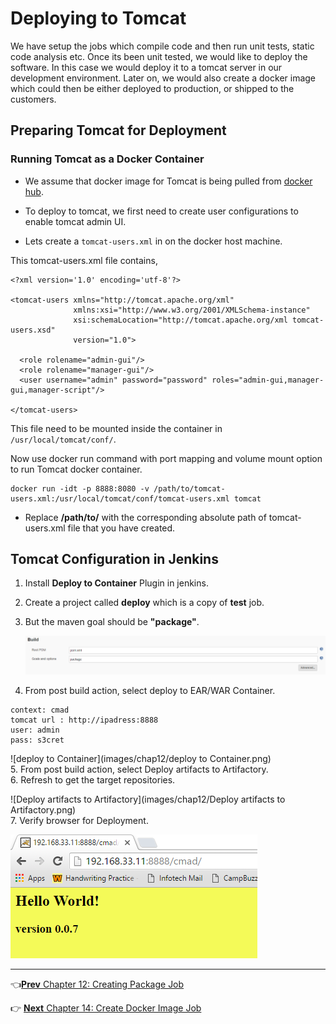 # Deploying to Tomcat

We have setup the jobs which compile code and then run unit tests, static code analysis etc. Once its been unit tested, we would like to deploy the software. In this case we would deploy it to a tomcat server in our development environment. Later on, we would also create a docker image which could then be either deployed to production, or shipped to the customers.

## Preparing Tomcat for Deployment

### Running Tomcat as a Docker Container

* We assume that docker image for Tomcat is being pulled from [docker hub](https://hub.docker.com/_/tomcat/).

* To deploy to tomcat, we first need to create user configurations to enable tomcat admin UI.

* Lets create a `tomcat-users.xml` in on the docker host machine.

This tomcat-users.xml file contains,

```
<?xml version='1.0' encoding='utf-8'?>

<tomcat-users xmlns="http://tomcat.apache.org/xml"
              xmlns:xsi="http://www.w3.org/2001/XMLSchema-instance"
              xsi:schemaLocation="http://tomcat.apache.org/xml tomcat-users.xsd"
              version="1.0">

  <role rolename="admin-gui"/>
  <role rolename="manager-gui"/>
  <user username="admin" password="password" roles="admin-gui,manager-gui,manager-script"/>

</tomcat-users>
```

This file need to be mounted inside the container in `/usr/local/tomcat/conf/`.

Now use docker run command with port mapping and volume mount option to run Tomcat docker container.

```
docker run -idt -p 8888:8080 -v /path/to/tomcat-users.xml:/usr/local/tomcat/conf/tomcat-users.xml tomcat
```

* Replace **/path/to/** with the corresponding absolute path of tomcat-users.xml file that you have created.

## Tomcat Configuration in Jenkins

1. Install **Deploy to Container** Plugin in jenkins.

2. Create a project called **deploy** which is a copy of **test** job.

3. But the maven goal should be **"package"**.

    ![maven](images/chap12/mvn.png)  
4. From post build action, select deploy to EAR/WAR Container.

```
context: cmad
tomcat url : http://ipadress:8888
user: admin
pass: s3cret
```

  ![deploy to Container](images/chap12/deploy to Container.png)  
5. From post build action, select Deploy artifacts to Artifactory.  
6. Refresh to get the target repositories.

  ![Deploy artifacts to Artifactory](images/chap12/Deploy artifacts to Artifactory.png)  
7. Verify browser for Deployment.

  ![Deployment](images/chap12/Deployment.png)

----
:point_left:[**Prev** Chapter 12: Creating Package  Job](https://github.com/schoolofdevops/learn-jenkins/blob/master/continuous-delivery/chapters/120_create_package_job.md)

:point_right: [**Next** Chapter 14: Create Docker Image Job](https://github.com/schoolofdevops/learn-jenkins/blob/master/continuous-delivery/chapters/140_create_docker_image.md)
